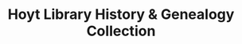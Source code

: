 ---
layout: repo
title: "Hoyt Library History & Genealogy Collection"
id: 4255
permalink: repos/4255/
---